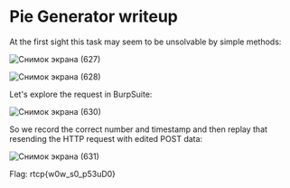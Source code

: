 # Pie Generator writeup

At the first sight this task may seem to be unsolvable by simple methods:

![Снимок экрана (627)](https://user-images.githubusercontent.com/57829161/80570163-ff89a580-8a02-11ea-9bd5-cb676ac65759.png)

![Снимок экрана (628)](https://user-images.githubusercontent.com/57829161/80570168-02849600-8a03-11ea-800e-971b8bf531f3.png)

Let's explore the request in BurpSuite:

![Снимок экрана (630)](https://user-images.githubusercontent.com/57829161/80570174-06181d00-8a03-11ea-9e1c-d48afe6596f2.jpg)

So we record the correct number and timestamp and then replay that resending the HTTP request with edited POST data:

![Снимок экрана (631)](https://user-images.githubusercontent.com/57829161/80570182-09130d80-8a03-11ea-9ceb-75f19519af4c.jpg)

Flag: rtcp{w0w_s0_p53uD0}
